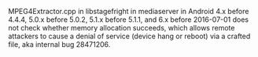 MPEG4Extractor.cpp in libstagefright in mediaserver in Android 4.x before 4.4.4, 5.0.x before 5.0.2, 5.1.x before 5.1.1, and 6.x before 2016-07-01 does not check whether memory allocation succeeds, which allows remote attackers to cause a denial of service (device hang or reboot) via a crafted file, aka internal bug 28471206.